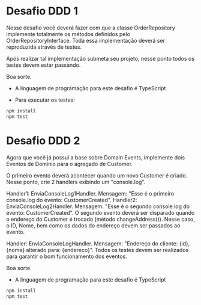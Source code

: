 # Desafio DDD 1

Nesse desafio você deverá fazer com que a classe OrderRepository implemente totalmente os métodos definidos pelo OrderRepositoryInterface. Toda essa implementação deverá ser reproduzida através de testes.

Após realizar tal implementação submeta seu projeto, nesse ponto todos os testes devem estar passando.

Boa sorte.

* A linguagem de programação para este desafio é TypeScript

* Para executar os testes:

```bash
npm install
npm test
```

# Desafio DDD 2

Agora que você já possui a base sobre Domain Events, implemente dois Eventos de Domínio para o agregado de Customer.

O primeiro evento deverá acontecer quando um novo Customer é criado. Nesse ponto, crie 2 handlers exibindo um "console.log". 

Handler1: EnviaConsoleLog1Handler. Mensagem: "Esse é o primeiro console.log do evento: CustomerCreated".
Handler2: EnviaConsoleLog2Handler. Mensagem: "Esse é o segundo console.log do evento: CustomerCreated". 
O segundo evento deverá ser disparado quando o endereço do Customer é trocado (método changeAddress()). Nesse caso, o ID, Nome, bem como os dados do endereço devem ser passados ao evento.

Handler: EnviaConsoleLogHandler. Mensagem: "Endereço do cliente: {id}, {nome} alterado para: {endereco}".
Todos os testes devem ser realizados para garantir o bom funcionamento dos eventos.

Boa sorte.

* A linguagem de programação para este desafio é TypeScript


```bash
npm install
npm test
```
